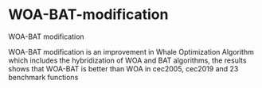# WOA-BAT-modification
WOA-BAT modification 

WOA-BAT modification is an improvement in Whale Optimization Algorithm which includes the hybridization of WOA and BAT algorithms, the results  shows that WOA-BAT is better than WOA in cec2005, cec2019 and 23 benchmark functions
